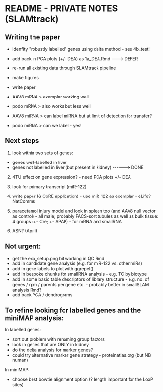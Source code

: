 # README - PRIVATE NOTES (SLAMtrack)

## Writing the paper

- idenfity "robustly labelled" genes using delta method - see 4b_test!  

- add back in PCA plots (+/- DEA) as 1a_DEA.Rmd ---> DEFER  
- re-run all existing data through SLAMtrack pipeline
- make figures  
- write paper  

- AAV8 mRNA > exemplar working well
- podo mRNA > also works but less well
- AAV8 miRNA > can label miRNA but at limit of detection for transfer?  
- podo miRNA > can we label - yes!


## Next steps

1) look within two sets of genes:
- genes well-labelled in liver
- genes not labelled in liver (but present in kidney) ------> DONE

2) 4TU effect on gene expression? - need PCA plots +/- DEA  

3) look for primary transcript (miR-122)

4) write paper (& CoRE application) - use miR-122 as exemplar - eLife? NatComms

5) paracetamol injury model and look in spleen too (and AAV8 null vector as control) - all male; probably FACS-sort tubules as well as bulk tissue: 4 groups (+- Cre; +- APAP) - for mRNA and smallRNA

6) ASN? (April)


## Not urgent:

- get the exp_setup.png bit working in QC Rmd
- add in candidate gene analysis (e.g. for miR-122 vs. other miRs)  
- add in gene labels to plot with ggrepel()  
- add in bespoke chunks for smallRNA analysis - e.g. TC by biotype  
- add in some basic table descriptors of library structure - e.g. no. of genes / rpm / parents per gene etc. - probably better in smallSLAM analysis Rmd?  
- add back PCA / dendrograms  


## To refine looking for labelled genes and the miniMAP analysis:  

In labelled genes:

- sort out problem with renaming group factors  
- look in genes that are ONLY in kidney  
- do the delta analysis for marker genes?  
- could try alternative marker gene strategy - proteinatlas.org (but NB human)  

In miniMAP:
- choose best bowtie alignment option (? length important for the LoxP sites)  


